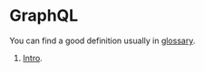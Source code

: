 # GraphQL

You can find a good definition usually in [glossary](./glossary.md).

1. [Intro](./intro.md).

